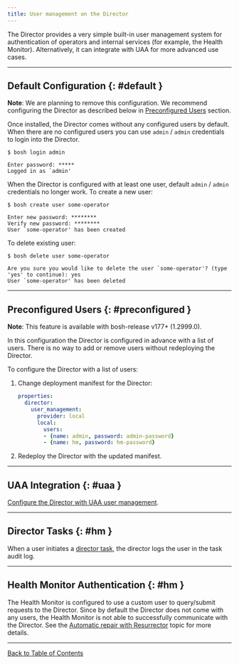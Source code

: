 ```yaml
---
title: User management on the Director
---
```


The Director provides a very simple built-in user management system for authentication of operators and internal services (for example, the Health Monitor). Alternatively, it can integrate with UAA for more advanced use cases.

---
## Default Configuration {: #default }

<p class="note"><strong>Note</strong>: We are planning to remove this configuration. We recommend configuring the Director as described below in <a href="#preconfigured">Preconfigured Users</a> section.</p>

Once installed, the Director comes without any configured users by default. When there are no configured users you can use `admin` / `admin` credentials to login into the Director.

```shell
$ bosh login admin

Enter password: *****
Logged in as `admin'
```

When the Director is configured with at least one user, default `admin` / `admin` credentials no longer work. To create a new user:

```shell
$ bosh create user some-operator

Enter new password: ********
Verify new password: ********
User `some-operator' has been created
```

To delete existing user:

```shell
$ bosh delete user some-operator

Are you sure you would like to delete the user `some-operator'? (type 'yes' to continue): yes
User `some-operator' has been deleted
```

---
## Preconfigured Users {: #preconfigured }

<p class="note"><strong>Note</strong>: This feature is available with bosh-release v177+ (1.2999.0).</p>

In this configuration the Director is configured in advance with a list of users. There is no way to add or remove users without redeploying the Director.

To configure the Director with a list of users:

1. Change deployment manifest for the Director:

    ```yaml
    properties:
      director:
        user_management:
          provider: local
          local:
            users:
            - {name: admin, password: admin-password}
            - {name: hm, password: hm-password}
    ```

1. Redeploy the Director with the updated manifest.

---
## UAA Integration {: #uaa }

[Configure the Director with UAA user management](director-users-uaa.md).

---
## Director Tasks {: #hm }

When a user initiates a [director task](director-tasks.md), the director logs the user in the task audit log.

---
## Health Monitor Authentication {: #hm }

The Health Monitor is configured to use a custom user to query/submit requests to the Director. Since by default the Director does not come with any users, the Health Monitor is not able to successfully communicate with the Director. See the [Automatic repair with Resurrector](resurrector.md) topic for more details.

---
[Back to Table of Contents](index.md#director-config)
